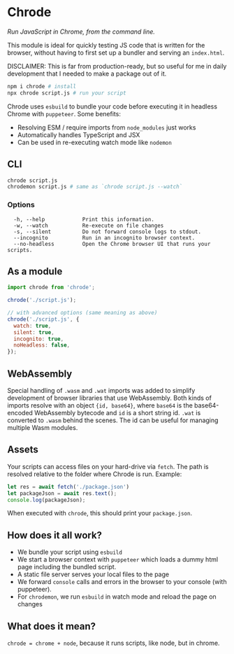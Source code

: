 # Chrode

_Run JavaScript in Chrome, from the command line._

This module is ideal for quickly testing JS code that is written for the browser, without having to first set up a bundler and serving an `index.html`.

DISCLAIMER: This is far from production-ready, but so useful for me in daily development that I needed to make a package out of it.

```sh
npm i chrode # install
npx chrode script.js # run your script
```

Chrode uses `esbuild` to bundle your code before executing it in headless Chrome with `puppeteer`. Some benefits:

* Resolving ESM / require imports from `node_modules` just works
* Automatically handles TypeScript and JSX
* Can be used in re-executing watch mode like `nodemon`

## CLI

```sh
chrode script.js
chrodemon script.js # same as `chrode script.js --watch`
```

### Options

```
  -h, --help            Print this information.
  -w, --watch           Re-execute on file changes
  -s, --silent          Do not forward console logs to stdout.
  --incognito           Run in an incognito browser context.
  --no-headless         Open the Chrome browser UI that runs your scripts.
```

## As a module

```js
import chrode from 'chrode';

chrode('./script.js');

// with advanced options (same meaning as above)
chrode('./script.js', {
  watch: true,
  silent: true,
  incognito: true,
  noHeadless: false,
});
```

## WebAssembly

Special handling of `.wasm` and `.wat` imports was added to simplify development of browser libraries that use WebAssembly. Both kinds of imports resolve with an object `{id, base64}`, where `base64` is the base64-encoded WebAssembly bytecode and `id` is a short string id. `.wat` is converted to `.wasm` behind the scenes. The id can be useful for managing multiple Wasm modules.

## Assets

Your scripts can access files on your hard-drive via `fetch`. The path is resolved relative to the folder where Chrode is run. Example:

```js
let res = await fetch('./package.json')
let packageJson = await res.text();
console.log(packageJson);
```

When executed with `chrode`, this should print your `package.json`.

## How does it all work?

- We bundle your script using `esbuild`
- We start a browser context with `puppeteer` which loads a dummy html page including the bundled script.
- A static file server serves your local files to the page
- We forward `console` calls and errors in the browser to your console (with puppeteer).
- For `chrodemon`, we run `esbuild` in watch mode and reload the page on changes

## What does it mean?

`chrode = chrome + node`, because it runs scripts, like node, but in chrome.

